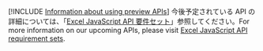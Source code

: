 [!INCLUDE [Information about using preview APIs](../includes/using-preview-apis.md)]
<span data-ttu-id="715c7-101">今後予定されている API の詳細については、「[Excel JavaScript API 要件セット](../reference/requirement-sets/excel-api-requirement-sets.md#excel-javascript-preview-apis)」参照してください。</span><span class="sxs-lookup"><span data-stu-id="715c7-101">For more information on our upcoming APIs, please visit [Excel JavaScript API requirement sets](../reference/requirement-sets/excel-api-requirement-sets.md#excel-javascript-preview-apis).</span></span>